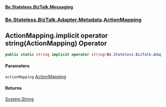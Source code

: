 #### [Be.Stateless.BizTalk.Messaging](README.md 'README')
### [Be.Stateless.BizTalk.Adapter.Metadata](Be.Stateless.BizTalk.Adapter.Metadata.md 'Be.Stateless.BizTalk.Adapter.Metadata').[ActionMapping](ActionMapping.md 'Be.Stateless.BizTalk.Adapter.Metadata.ActionMapping')

## ActionMapping.implicit operator string(ActionMapping) Operator

```csharp
public static string implicit operator string(Be.Stateless.BizTalk.Adapter.Metadata.ActionMapping actionMapping);
```
#### Parameters

<a name='Be.Stateless.BizTalk.Adapter.Metadata.ActionMapping.op_Implicitstring(Be.Stateless.BizTalk.Adapter.Metadata.ActionMapping).actionMapping'></a>

`actionMapping` [ActionMapping](ActionMapping.md 'Be.Stateless.BizTalk.Adapter.Metadata.ActionMapping')

#### Returns
[System.String](https://docs.microsoft.com/en-us/dotnet/api/System.String 'System.String')